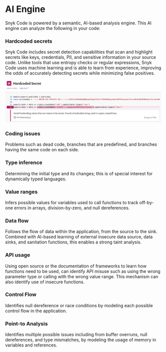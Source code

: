 # AI Engine

Snyk Code is powered by a semantic, AI-based analysis engine. This AI engine can analyze the following in your code:

### **Hardcoded secrets**

Snyk Code includes secret detection capabilities that scan and highlight secrets like keys, credentials, PII, and sensitive information in your source code. Unlike tools that use entropy checks or regular expressions, Snyk Code uses machine learning and is able to learn from experience, improving the odds of accurately detecting secrets while minimizing false positives.

![](../../../.gitbook/assets/image5.png)

### **Coding issues**

Problems such as dead code, branches that are predefined, and branches having the same code on each side.

### **Type inference**

Determining the initial type and its changes; this is of special interest for dynamically typed languages.

### **Value ranges**

Infers possible values for variables used to call functions to track off-by-one errors in arrays, division-by-zero, and null dereferences.

### **Data flow**

Follows the flow of data within the application, from the source to the sink. Combined with AI-based learning of external insecure data source, data sinks, and sanitation functions, this enables a strong taint analysis.

### **API usage**

Using open source or the documentation of frameworks to learn how functions need to be used, can identify API misuse such as using the wrong parameter type or calling with the wrong value range. This mechanism can also identify use of insecure functions.

### **Control Flow**

Identifies null dereference or race conditions by modeling each possible control flow in the application.

### **Point-to Analysis**

Identifies multiple possible issues including from buffer overruns, null dereferences, and type mismatches, by modeling the usage of memory in variables and references.
